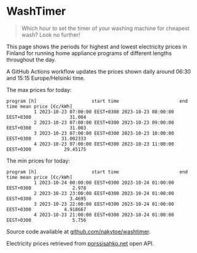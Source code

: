 
# WashTimer

> Which hour to set the timer of your washing machine for cheapest wash? Look no further!

This page shows the periods for highest and lowest electricity prices in Finland 
for running home appliance programs of different lengths throughout the day. 

A GitHub Actions workflow updates the prices shown daily around 06:30 and 15:15 Europe/Helsinki time.

The max prices for today:

	program [h]                    start time                      end time mean price [€c/kWh]
	          1 2023-10-23 07:00:00 EEST+0300 2023-10-23 08:00:00 EEST+0300              31.004
	          2 2023-10-23 07:00:00 EEST+0300 2023-10-23 09:00:00 EEST+0300              31.003
	          3 2023-10-23 07:00:00 EEST+0300 2023-10-23 10:00:00 EEST+0300           31.002333
	          4 2023-10-23 07:00:00 EEST+0300 2023-10-23 11:00:00 EEST+0300            29.45175

The min prices for today:

	program [h]                    start time                      end time mean price [€c/kWh]
	          1 2023-10-24 00:00:00 EEST+0300 2023-10-24 01:00:00 EEST+0300               2.978
	          2 2023-10-23 23:00:00 EEST+0300 2023-10-24 01:00:00 EEST+0300              3.4695
	          3 2023-10-23 22:00:00 EEST+0300 2023-10-24 01:00:00 EEST+0300            4.918667
	          4 2023-10-23 21:00:00 EEST+0300 2023-10-24 01:00:00 EEST+0300               5.756


Source code available at [github.com/nakytoe/washtimer](https://github.com/nakytoe/washtimer).

Electricity prices retrieved from [porssisahko.net](https://porssisahko.net/api) open API.
